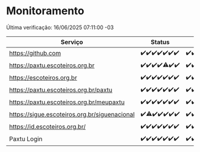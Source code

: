 # Monitoramento

Última verificação: 16/06/2025 07:11:00 -03

|Serviço|Status|Últimas 24h|
|---|---|---|
|https://github.com|<span title="2025-06-09: OK=23">✔️</span><span title="2025-06-10: OK=23">✔️</span><span title="2025-06-11: OK=23">✔️</span><span title="2025-06-12: OK=23">✔️</span><span title="2025-06-13: OK=23">✔️</span><span title="2025-06-14: OK=23">✔️</span><span title="2025-06-15: OK=10">✔️</span>|<span title="15/06/2025 08:07:00 -03 : 200">✔️</span><span title="15/06/2025 09:16:00 -03 : 200">✔️</span><span title="15/06/2025 10:19:00 -03 : 200">✔️</span><span title="15/06/2025 11:08:00 -03 : 200">✔️</span><span title="15/06/2025 12:08:00 -03 : 200">✔️</span><span title="15/06/2025 13:10:00 -03 : 200">✔️</span><span title="15/06/2025 14:07:00 -03 : 200">✔️</span><span title="15/06/2025 15:11:00 -03 : 200">✔️</span><span title="15/06/2025 16:06:00 -03 : 200">✔️</span><span title="15/06/2025 17:09:00 -03 : 200">✔️</span><span title="15/06/2025 18:08:00 -03 : 200">✔️</span><span title="15/06/2025 19:08:00 -03 : 200">✔️</span><span title="15/06/2025 20:08:00 -03 : 200">✔️</span><span title="15/06/2025 21:51:00 -03 : 200">✔️</span><span title="15/06/2025 23:44:00 -03 : 200">✔️</span><span title="16/06/2025 00:46:00 -03 : 200">✔️</span><span title="16/06/2025 01:22:00 -03 : 200">✔️</span><span title="16/06/2025 02:12:00 -03 : 200">✔️</span><span title="16/06/2025 03:15:00 -03 : 200">✔️</span><span title="16/06/2025 04:12:00 -03 : 200">✔️</span><span title="16/06/2025 05:14:00 -03 : 200">✔️</span><span title="16/06/2025 06:12:00 -03 : 200">✔️</span><span title="16/06/2025 07:11:00 -03 : 200">✔️</span>|
|https://paxtu.escoteiros.org.br|<span title="2025-06-09: OK=23">✔️</span><span title="2025-06-10: OK=23">✔️</span><span title="2025-06-11: OK=23">✔️</span><span title="2025-06-12: OK=23">✔️</span><span title="2025-06-13: OK=22, Falhas=1">⚠️</span><span title="2025-06-14: OK=23">✔️</span><span title="2025-06-15: OK=10">✔️</span>|<span title="15/06/2025 08:07:00 -03 : 200">✔️</span><span title="15/06/2025 09:16:00 -03 : 200">✔️</span><span title="15/06/2025 10:19:00 -03 : 200">✔️</span><span title="15/06/2025 11:08:00 -03 : 200">✔️</span><span title="15/06/2025 12:08:00 -03 : 200">✔️</span><span title="15/06/2025 13:10:00 -03 : 200">✔️</span><span title="15/06/2025 14:07:00 -03 : 200">✔️</span><span title="15/06/2025 15:11:00 -03 : 200">✔️</span><span title="15/06/2025 16:06:00 -03 : 200">✔️</span><span title="15/06/2025 17:09:00 -03 : 200">✔️</span><span title="15/06/2025 18:08:00 -03 : 200">✔️</span><span title="15/06/2025 19:08:00 -03 : 200">✔️</span><span title="15/06/2025 20:08:00 -03 : 200">✔️</span><span title="15/06/2025 21:51:00 -03 : 200">✔️</span><span title="15/06/2025 23:44:00 -03 : 200">✔️</span><span title="16/06/2025 00:46:00 -03 : 200">✔️</span><span title="16/06/2025 01:22:00 -03 : 200">✔️</span><span title="16/06/2025 02:12:00 -03 : 200">✔️</span><span title="16/06/2025 03:15:00 -03 : 200">✔️</span><span title="16/06/2025 04:12:00 -03 : 200">✔️</span><span title="16/06/2025 05:14:00 -03 : 200">✔️</span><span title="16/06/2025 06:12:00 -03 : 200">✔️</span><span title="16/06/2025 07:11:00 -03 : 200">✔️</span>|
|https://escoteiros.org.br|<span title="2025-06-09: OK=23">✔️</span><span title="2025-06-10: OK=23">✔️</span><span title="2025-06-11: OK=23">✔️</span><span title="2025-06-12: OK=23">✔️</span><span title="2025-06-13: OK=23">✔️</span><span title="2025-06-14: OK=23">✔️</span><span title="2025-06-15: OK=10">✔️</span>|<span title="15/06/2025 08:07:00 -03 : 200">✔️</span><span title="15/06/2025 09:16:00 -03 : 200">✔️</span><span title="15/06/2025 10:19:00 -03 : 200">✔️</span><span title="15/06/2025 11:08:00 -03 : 200">✔️</span><span title="15/06/2025 12:08:00 -03 : 200">✔️</span><span title="15/06/2025 13:10:00 -03 : 200">✔️</span><span title="15/06/2025 14:07:00 -03 : 200">✔️</span><span title="15/06/2025 15:11:00 -03 : 200">✔️</span><span title="15/06/2025 16:06:00 -03 : 200">✔️</span><span title="15/06/2025 17:09:00 -03 : 200">✔️</span><span title="15/06/2025 18:08:00 -03 : 200">✔️</span><span title="15/06/2025 19:08:00 -03 : 200">✔️</span><span title="15/06/2025 20:08:00 -03 : 200">✔️</span><span title="15/06/2025 21:51:00 -03 : 200">✔️</span><span title="15/06/2025 23:44:00 -03 : 200">✔️</span><span title="16/06/2025 00:46:00 -03 : 200">✔️</span><span title="16/06/2025 01:22:00 -03 : 200">✔️</span><span title="16/06/2025 02:12:00 -03 : 200">✔️</span><span title="16/06/2025 03:15:00 -03 : 200">✔️</span><span title="16/06/2025 04:12:00 -03 : 200">✔️</span><span title="16/06/2025 05:14:00 -03 : 200">✔️</span><span title="16/06/2025 06:12:00 -03 : 200">✔️</span><span title="16/06/2025 07:11:00 -03 : 200">✔️</span>|
|https://paxtu.escoteiros.org.br/paxtu|<span title="2025-06-09: OK=23">✔️</span><span title="2025-06-10: OK=23">✔️</span><span title="2025-06-11: OK=23">✔️</span><span title="2025-06-12: OK=23">✔️</span><span title="2025-06-13: OK=23">✔️</span><span title="2025-06-14: OK=23">✔️</span><span title="2025-06-15: OK=10">✔️</span>|<span title="15/06/2025 08:07:00 -03 : 200">✔️</span><span title="15/06/2025 09:16:00 -03 : 200">✔️</span><span title="15/06/2025 10:19:00 -03 : 200">✔️</span><span title="15/06/2025 11:08:00 -03 : 200">✔️</span><span title="15/06/2025 12:08:00 -03 : 200">✔️</span><span title="15/06/2025 13:10:00 -03 : 200">✔️</span><span title="15/06/2025 14:07:00 -03 : 200">✔️</span><span title="15/06/2025 15:11:00 -03 : 200">✔️</span><span title="15/06/2025 16:06:00 -03 : 200">✔️</span><span title="15/06/2025 17:09:00 -03 : 200">✔️</span><span title="15/06/2025 18:08:00 -03 : 200">✔️</span><span title="15/06/2025 19:08:00 -03 : 200">✔️</span><span title="15/06/2025 20:08:00 -03 : 200">✔️</span><span title="15/06/2025 21:51:00 -03 : 200">✔️</span><span title="15/06/2025 23:44:00 -03 : 200">✔️</span><span title="16/06/2025 00:46:00 -03 : 200">✔️</span><span title="16/06/2025 01:22:00 -03 : 200">✔️</span><span title="16/06/2025 02:12:00 -03 : 200">✔️</span><span title="16/06/2025 03:15:00 -03 : 200">✔️</span><span title="16/06/2025 04:12:00 -03 : 200">✔️</span><span title="16/06/2025 05:14:00 -03 : 200">✔️</span><span title="16/06/2025 06:12:00 -03 : 200">✔️</span><span title="16/06/2025 07:11:00 -03 : 200">✔️</span>|
|https://paxtu.escoteiros.org.br/meupaxtu|<span title="2025-06-09: OK=23">✔️</span><span title="2025-06-10: OK=23">✔️</span><span title="2025-06-11: OK=23">✔️</span><span title="2025-06-12: OK=23">✔️</span><span title="2025-06-13: OK=23">✔️</span><span title="2025-06-14: OK=23">✔️</span><span title="2025-06-15: OK=10">✔️</span>|<span title="15/06/2025 08:07:00 -03 : 200">✔️</span><span title="15/06/2025 09:16:00 -03 : 200">✔️</span><span title="15/06/2025 10:19:00 -03 : 200">✔️</span><span title="15/06/2025 11:08:00 -03 : 200">✔️</span><span title="15/06/2025 12:08:00 -03 : 200">✔️</span><span title="15/06/2025 13:10:00 -03 : 200">✔️</span><span title="15/06/2025 14:07:00 -03 : 200">✔️</span><span title="15/06/2025 15:11:00 -03 : 200">✔️</span><span title="15/06/2025 16:06:00 -03 : 200">✔️</span><span title="15/06/2025 17:09:00 -03 : 200">✔️</span><span title="15/06/2025 18:08:00 -03 : 200">✔️</span><span title="15/06/2025 19:08:00 -03 : 200">✔️</span><span title="15/06/2025 20:08:00 -03 : 200">✔️</span><span title="15/06/2025 21:51:00 -03 : 200">✔️</span><span title="15/06/2025 23:44:00 -03 : 200">✔️</span><span title="16/06/2025 00:46:00 -03 : 200">✔️</span><span title="16/06/2025 01:22:00 -03 : 200">✔️</span><span title="16/06/2025 02:12:00 -03 : 200">✔️</span><span title="16/06/2025 03:15:00 -03 : 200">✔️</span><span title="16/06/2025 04:12:00 -03 : 200">✔️</span><span title="16/06/2025 05:14:00 -03 : 200">✔️</span><span title="16/06/2025 06:12:00 -03 : 200">✔️</span><span title="16/06/2025 07:11:00 -03 : 200">✔️</span>|
|https://sigue.escoteiros.org.br/siguenacional|<span title="2025-06-09: OK=23">✔️</span><span title="2025-06-10: OK=22, Falhas=1">⚠️</span><span title="2025-06-11: OK=23">✔️</span><span title="2025-06-12: OK=23">✔️</span><span title="2025-06-13: OK=23">✔️</span><span title="2025-06-14: OK=23">✔️</span><span title="2025-06-15: OK=10">✔️</span>|<span title="15/06/2025 08:07:00 -03 : 200">✔️</span><span title="15/06/2025 09:16:00 -03 : 200">✔️</span><span title="15/06/2025 10:19:00 -03 : 200">✔️</span><span title="15/06/2025 11:08:00 -03 : 200">✔️</span><span title="15/06/2025 12:08:00 -03 : 200">✔️</span><span title="15/06/2025 13:10:00 -03 : 200">✔️</span><span title="15/06/2025 14:07:00 -03 : 200">✔️</span><span title="15/06/2025 15:11:00 -03 : 200">✔️</span><span title="15/06/2025 16:06:00 -03 : 200">✔️</span><span title="15/06/2025 17:09:00 -03 : 200">✔️</span><span title="15/06/2025 18:08:00 -03 : 200">✔️</span><span title="15/06/2025 19:08:00 -03 : 200">✔️</span><span title="15/06/2025 20:08:00 -03 : 200">✔️</span><span title="15/06/2025 21:51:00 -03 : 200">✔️</span><span title="15/06/2025 23:44:00 -03 : 200">✔️</span><span title="16/06/2025 00:46:00 -03 : 200">✔️</span><span title="16/06/2025 01:22:00 -03 : 200">✔️</span><span title="16/06/2025 02:12:00 -03 : 200">✔️</span><span title="16/06/2025 03:15:00 -03 : 200">✔️</span><span title="16/06/2025 04:12:00 -03 : 200">✔️</span><span title="16/06/2025 05:14:00 -03 : 200">✔️</span><span title="16/06/2025 06:12:00 -03 : 200">✔️</span><span title="16/06/2025 07:11:00 -03 : 200">✔️</span>|
|https://id.escoteiros.org.br/|<span title="2025-06-09: OK=23">✔️</span><span title="2025-06-10: OK=23">✔️</span><span title="2025-06-11: OK=23">✔️</span><span title="2025-06-12: OK=23">✔️</span><span title="2025-06-13: OK=23">✔️</span><span title="2025-06-14: OK=23">✔️</span><span title="2025-06-15: OK=10">✔️</span>|<span title="15/06/2025 08:07:00 -03 : 200">✔️</span><span title="15/06/2025 09:16:00 -03 : 200">✔️</span><span title="15/06/2025 10:19:00 -03 : 200">✔️</span><span title="15/06/2025 11:08:00 -03 : 200">✔️</span><span title="15/06/2025 12:08:00 -03 : 200">✔️</span><span title="15/06/2025 13:10:00 -03 : 200">✔️</span><span title="15/06/2025 14:07:00 -03 : 200">✔️</span><span title="15/06/2025 15:11:00 -03 : 200">✔️</span><span title="15/06/2025 16:06:00 -03 : 200">✔️</span><span title="15/06/2025 17:09:00 -03 : 200">✔️</span><span title="15/06/2025 18:08:00 -03 : 200">✔️</span><span title="15/06/2025 19:08:00 -03 : 200">✔️</span><span title="15/06/2025 20:08:00 -03 : 200">✔️</span><span title="15/06/2025 21:51:00 -03 : 200">✔️</span><span title="15/06/2025 23:44:00 -03 : 200">✔️</span><span title="16/06/2025 00:46:00 -03 : 200">✔️</span><span title="16/06/2025 01:22:00 -03 : 200">✔️</span><span title="16/06/2025 02:12:00 -03 : 200">✔️</span><span title="16/06/2025 03:15:00 -03 : 200">✔️</span><span title="16/06/2025 04:12:00 -03 : 200">✔️</span><span title="16/06/2025 05:14:00 -03 : 200">✔️</span><span title="16/06/2025 06:12:00 -03 : 200">✔️</span><span title="16/06/2025 07:11:00 -03 : 200">✔️</span>|
|Paxtu Login|<span title="2025-06-09: OK=23">✔️</span><span title="2025-06-10: OK=23">✔️</span><span title="2025-06-11: OK=23">✔️</span><span title="2025-06-12: OK=23">✔️</span><span title="2025-06-13: OK=23">✔️</span><span title="2025-06-14: OK=23">✔️</span><span title="2025-06-15: OK=10">✔️</span>|<span title="15/06/2025 08:07:00 -03 : 200">✔️</span><span title="15/06/2025 09:16:00 -03 : 200">✔️</span><span title="15/06/2025 10:19:00 -03 : 200">✔️</span><span title="15/06/2025 11:08:00 -03 : 200">✔️</span><span title="15/06/2025 12:08:00 -03 : 200">✔️</span><span title="15/06/2025 13:10:00 -03 : 200">✔️</span><span title="15/06/2025 14:07:00 -03 : 200">✔️</span><span title="15/06/2025 15:11:00 -03 : 200">✔️</span><span title="15/06/2025 16:06:00 -03 : 200">✔️</span><span title="15/06/2025 17:09:00 -03 : 200">✔️</span><span title="15/06/2025 18:08:00 -03 : 200">✔️</span><span title="15/06/2025 19:08:00 -03 : 200">✔️</span><span title="15/06/2025 20:08:00 -03 : 200">✔️</span><span title="15/06/2025 21:51:00 -03 : 200">✔️</span><span title="15/06/2025 23:44:00 -03 : 200">✔️</span><span title="16/06/2025 00:46:00 -03 : 200">✔️</span><span title="16/06/2025 01:22:00 -03 : 200">✔️</span><span title="16/06/2025 02:12:00 -03 : 200">✔️</span><span title="16/06/2025 03:15:00 -03 : 200">✔️</span><span title="16/06/2025 04:12:00 -03 : 200">✔️</span><span title="16/06/2025 05:14:00 -03 : 200">✔️</span><span title="16/06/2025 06:12:00 -03 : 200">✔️</span><span title="16/06/2025 07:11:00 -03 : 200">✔️</span>|
